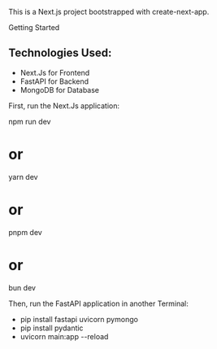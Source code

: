 This is a Next.js project bootstrapped with create-next-app.

Getting Started

## Technologies Used:
 - Next.Js for Frontend
 - FastAPI for Backend
 - MongoDB for Database
   
First, run the Next.Js application:

npm run dev
# or
yarn dev
# or
pnpm dev
# or
bun dev

Then, run the FastAPI application in another Terminal:

- pip install fastapi uvicorn pymongo
- pip install pydantic
- uvicorn main:app --reload

